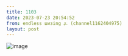 ```yaml
---
title: 1103
date: 2023-07-23 20:54:52
from: endless шизing ⍼ (channel1162404975)
layout: post
---
```


![image](photos/photo_151@23-07-2023_20-54-52.jpg)


